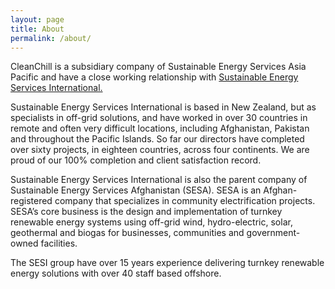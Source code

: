 ```yaml
---
layout: page
title: About
permalink: /about/
---
```


CleanChill is a subsidiary company of Sustainable Energy Services Asia Pacific and have a close working relationship with <a href="http://www.sesinter.com/" target="_blank">Sustainable Energy Services International.</a>

Sustainable Energy Services International is based in New Zealand, but as specialists in off-grid solutions, and have worked in over 30 countries in remote and often very difficult locations, including Afghanistan, Pakistan and throughout the Pacific Islands. So far our directors have completed over sixty projects, in eighteen countries, across four continents. We are proud of our 100% completion and client satisfaction record.

Sustainable Energy Services International is also the parent company of Sustainable Energy Services Afghanistan (SESA). SESA is an Afghan-registered company that specializes in community electrification projects. SESA’s core business is the design and implementation of turnkey renewable energy systems using off-grid wind, hydro-electric, solar, geothermal and biogas for businesses, communities and government-owned facilities.

The SESI group have over 15 years experience delivering turnkey renewable energy solutions with over 40 staff based offshore.